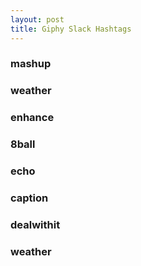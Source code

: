 ```yaml
---
layout: post
title: Giphy Slack Hashtags
---
```


### mashup
### weather
### enhance
### 8ball
### echo
### caption
### dealwithit
### weather
